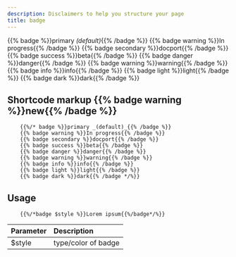 ```yaml
---
description: Disclaimers to help you structure your page
title: badge
---
```


{{% badge %}}primary _(default)_{{% /badge %}}
{{% badge warning %}}In progress{{% /badge %}}
{{% badge secondary %}}docport{{% /badge %}}
{{% badge success %}}beta{{% /badge %}}
{{% badge danger %}}danger{{% /badge %}}
{{% badge warning %}}warning{{% /badge %}}
{{% badge info %}}info{{% /badge %}}
{{% badge light %}}light{{% /badge %}}
{{% badge dark %}}dark{{% /badge %}}

## Shortcode markup {{% badge warning %}}new{{% /badge %}}
```
	{{%/* badge %}}primary _(default)_{{% /badge %}}
	{{% badge warning %}}In progress{{% /badge %}}
	{{% badge secondary %}}docport{{% /badge %}}
	{{% badge success %}}beta{{% /badge %}}
	{{% badge danger %}}danger{{% /badge %}}
	{{% badge warning %}}warning{{% /badge %}}
	{{% badge info %}}info{{% /badge %}}
	{{% badge light %}}light{{% /badge %}}
	{{% badge dark %}}dark{{% /badge */%}}
```





## Usage 
```
	{{%/*badge $style %}}Lorem ipsum{{%/badge*/%}}
```

| Parameter | Description |
|:--|:--|
| $style | type/color of badge |

